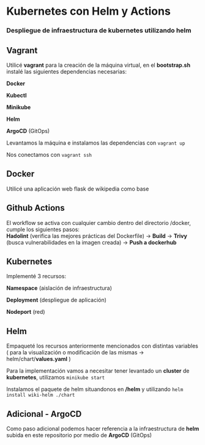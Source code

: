 # Kubernetes con Helm y Actions
### Despliegue de infraestructura de kubernetes utilizando helm                                                                             
                                      
## Vagrant                                                                
Utilicé **vagrant** para la creación de la máquina virtual, en el **bootstrap.sh** instalé las siguientes dependencias necesarias:                                                 

**Docker**                                                                                                                       
                                                                                                                                                
**Kubectl**                                                                                                                   

**Minikube** 

**Helm** 

**ArgoCD** (GitOps)

Levantamos la máquina e instalamos las dependencias con ``` vagrant up 
                                           ```

Nos conectamos con ``` vagrant ssh
                                           ```
## Docker
Utilicé una aplicación web flask de wikipedia como base                       

## Github Actions
El workflow se activa con cualquier cambio dentro del directorio /docker, cumple los siguientes pasos:                                 
**Hadolint** (verifica las mejores prácticas del Dockerfile) -> **Build** -> **Trivy** (busca vulnerabilidades en la imagen creada) -> **Push a dockerhub**  

## Kubernetes
Implementé 3 recursos:                                      

**Namespace** (aislación de infraestructura)                              

**Deployment** (despliegue de aplicación)                                                 

**Nodeport** (red)

## Helm
Empaqueté los recursos anteriormente mencionados con distintas variables ( para la visualización o modificación de las mismas -> helm/chart/**values.yaml** )
                                                                                                            
Para la implementación vamos a necesitar tener levantado un **cluster** de **kubernetes**, utilizamos ``` minikube start ```

Instalamos el paquete de helm situandonos en **/helm** y utilizando ``` helm install wiki-helm ./chart ```

## Adicional - ArgoCD
Como paso adicional podemos hacer referencia a la infraestructura de **helm** subida en este repositorio por medio de **ArgoCD** (GitOps)
